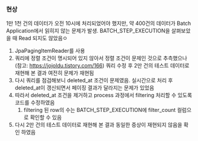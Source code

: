 ### 현상
1만 1천 건의 데이터가 오전 10시에 처리되었어야 했지만, 약 400건의 데이터가 Batch Application에서 읽히지 않는 문제가 발생. BATCH_STEP_EXECUTION을 살펴보았을 때 Read 되지도 않았음ㅇ

1. JpaPagingItemReader를 사용
2. 쿼리에 정렬 조건이 명시되어 있지 않아서 정렬 조건이 문제인 것으로 추측했으나(참고: https://jojoldu.tistory.com/166) 쿼리 수정 후 2만 건의 테스트 데이터로 재현해 본 결과 여전히 문제가 재현됨
3. 다시 쿼리를 점검해보니 deleted_at 조건이 문제였음. 실시간으로 처리 후 deleted_at이 갱신되면서 페이징 결과가 달라지는 문제가 있었음
4. 따라서 deleted_at 조건을 제거하고 process 과정에서 filtering 처리할 수 있도록 코드를 수정하였음
	1. filtering 된 row의 수는 BATCH_STEP_EXECUTION에 filter_count 컬럼으로 확인할 수 있음
5. 다시 2만 건의 테스트 데이터로 재현해 본 결과 동일한 증상이 재현되지 않음을 확인 하였음
